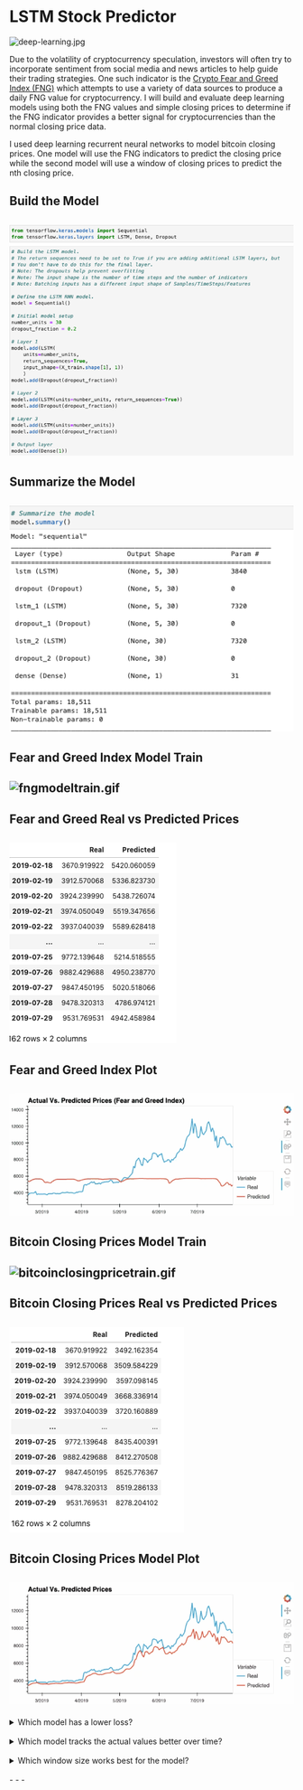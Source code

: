 # LSTM Stock Predictor

![deep-learning.jpg](Images/deep-learning.jpg)

Due to the volatility of cryptocurrency speculation, investors will often try to incorporate sentiment from social media and news articles to help guide their trading strategies. One such indicator is the [Crypto Fear and Greed Index (FNG)](https://alternative.me/crypto/fear-and-greed-index/) which attempts to use a variety of data sources to produce a daily FNG value for cryptocurrency. I will build and evaluate deep learning models using both the FNG values and simple closing prices to determine if the FNG indicator provides a better signal for cryptocurrencies than the normal closing price data.

I used deep learning recurrent neural networks to model bitcoin closing prices. One model will use the FNG indicators to predict the closing price while the second model will use a window of closing prices to predict the nth closing price.

## Build the Model
![buildthemodel.png](Images/buildthemodel.png)
---
## Summarize the Model
![summarizemodel.png](Images/summarizemodel.png)
---
## Fear and Greed Index Model Train
![fngmodeltrain.gif](Images/fngmodeltrain.gif)
---
## Fear and Greed Real vs Predicted Prices
![fngrealvspredicted.png](Images/fngrealvspredicted.png)
---
## Fear and Greed Index Plot
![fnghvplot.gif](Images/fnghvplot.gif)
---
## Bitcoin Closing Prices Model Train
![bitcoinclosingpricetrain.gif](Images/bitcoinclosingpricetrain.gif)
---
## Bitcoin Closing Prices Real vs Predicted Prices
![btccrealvspredicted.png](Images/btccrealvspredicted.png)
---
## Bitcoin Closing Prices Model Plot
![bitcoinclosingpricehvplot.gif](Images/bitcoinclosingpricehvplot.gif)
---

<details>
<summary> Which model has a lower loss? </summary><br>
 - Bitcoin closing prices<br>
</details>
<br>

<details>
<summary> Which model tracks the actual values better over time? </summary><br>
 - Bitcoin closing prices <br>
</details>
<br>

<details>
<summary> Which window size works best for the model? </summary><br>
 - A window size of 2 <br>
</details>
<br>
- - -
